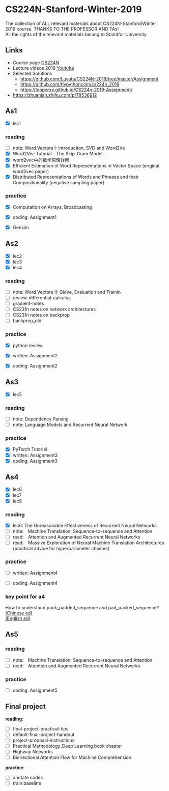 # CS224N-Stanford-Winter-2019
The collection of ALL relevant materials about CS224N-Stanford/Winter 2019 course. THANKS TO THE PROFESSOR AND TAs!  
All the rights of the relevant materials belong to Standfor University.  

## Links
- Course page [CS224N](http://web.stanford.edu/class/cs224n/)
- Lecture videos 2019 [Youtube](https://www.youtube.com/playlist?list=PLoROMvodv4rOhcuXMZkNm7j3fVwBBY42z)
- Selected Solutions
  - https://github.com/Luvata/CS224N-2019/tree/master/Assignment
  - https://github.com/flypythoncom/cs224n_2019
  - https://looperxx.github.io/CS224n-2019-Assignment/
- https://zhuanlan.zhihu.com/p/78536912

## As1
- [x] lec1

### reading
- [ ] note: Word Vectors I: Introduction, SVD and Word2Ve
&nbsp;
- [x] Word2Vec Tutorial - The Skip-Gram Model
- [x] word2vec中的数学原理详解
- [x] Efficient Estimation of Word Representations in Vector Space (original word2vec paper)
- [x] Distributed Representations of Words and Phrases and their Compositionality (negative sampling paper)

### practice
- [x] Computation on Arrays: Broadcasting
- [x] coding: Assignment1
- [x] Gensim


## As2
- [x] lec2
- [x] lec3
- [x] lec4

### reading
- [ ] note: Word Vectors II: GloVe, Evaluation and Trainin
- [ ] review-differential-calculus
- [ ] gradient-notes
- [ ] CS231n notes on network architectures
- [ ] CS231n notes on backprop
- [ ] backprop_old

### practice
- [x] python review
- [x] written: Assignment2
- [x] coding: Assignment2


## As3
- [x] lec5
### reading
- [ ] note: Dependency Parsing 
- [ ] note: Language Models and Recurrent Neural Network

### practice
- [x] PyTorch Tutorial
- [x] written: Assignment3
- [x] coding: Assignment3

## As4
- [x] lec6
- [x] lec7
- [x] lec8
### reading
- [x] lec6: The Unreasonable Effectiveness of Recurrent Neural Networks
- [ ] note:&emsp;Machine Translation, Sequence-to-sequence and Attention
- [ ] read:&emsp;Attention and Augmented Recurrent Neural Networks
- [ ] read:&emsp;Massive Exploration of Neural Machine Translation Architectures (practical advice for hyperparameter choices)

### practice
- [ ] written: Assignment4
- [ ] coding: Assignment4


### key point for a4
How to understand pack_padded_sequence and pad_packed_sequence?    
[(Chinese ed)](https://blog.csdn.net/lssc4205/article/details/79474735)    
[(English ed)](https://gist.github.com/HarshTrivedi/f4e7293e941b17d19058f6fb90ab0fec)

## As5
### reading
- [ ] note:&emsp;Machine Translation, Sequence-to-sequence and Attention
- [ ] read:&emsp;Attention and Augmented Recurrent Neural Networks

### practice
- [ ] coding: Assignment5


## Final project
**reading**:

- [ ] final-project-practical-tips
- [ ] default-final-project-handout
- [ ] project-proposal-instructions
- [ ] Practical Methodology_Deep Learning book chapter
- [ ] Highway Networks
- [ ] Bidirectional Attention Flow for Machine Comprehension

**practice**:

- [ ] anotate codes
- [ ] train baseline

